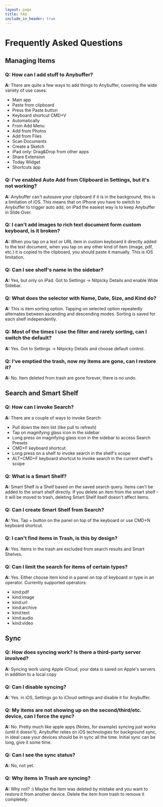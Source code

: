 ```yaml
---
layout: page
title: FAQ
include_in_header: true
---
```


# Frequently Asked Questions

## **Managing Items**

### Q: How can I add stuff to Anybuffer?
**A:** There are quite a few ways to add things to Anybuffer, covering the wide variety of use cases:

* Main app
 * Paste from clipboard
 * Press the Paste button
 * Keyboard shortcut CMD+V
 * Automatically
 * From Add Menu
 * Add from Photos
 * Add from Files
 * Scan Documents
 * Create a Sketch
 * iPad only: Drag&Drop from other apps
* Share Extension
* Today Widget
* Shortcuts app

### Q: I've enabled Auto Add from Clipboard in Settings, but it's not working?
**A:** Anybuffer can't autosave your clipboard if it is in the background, this is a limitation of iOS. This means that on iPhone you have to switch to Anybuffer to trigger auto add, on iPad the easiest way is to keep Anybuffer in Slide Over.

### Q: I can't add images to rich text document form custom keyboard, is it broken?
**A:** When you tap on a text or URL item in custom keyboard it directly added to the text document, when you tap on any other kind of item (image, pdf, etc.) it is copied to the clipboard, you should paste it manually. This is iOS limitation.

### Q: Can I see shelf's name in the sidebar?
**A:** Yes, but only on iPad. Got to Settings -> Nitpicky Details and enable Wide Sidebar.

### Q: What does the selector with Name, Date, Size, and Kind do?
**A:** This is item sorting option. Tapping on selected option repeatedly alternates between ascending and descending modes. Sorting is saved for each shelf independently.

### Q: Most of the times I use the filter and rarely sorting, can I switch the default?
**A:** Yes. Got to Settings -> Nitpicky Details and choose default control.


### Q: I've emptied the trash, now my items are gone, can I restore it?
**A:** No. Item deleted from trash are gone forever, there is no undo.

## **Search and Smart Shelf**

### Q: How can I invoke Search?
**A:** There are a couple of ways to invoke Search:

* Pull down the item list (like pull to refresh)
* Tap on magnifying glass icon in the sidebar
* Long press on magnifying glass icon in the sidebar to access Search Presets
* CMD+F keyboard shortcut
* Long press on a shelf to invoke search in the shelf's scope
* ALT+CMD+F keyboard shortcut to invoke search in the current shelf's scope

### Q: What is a Smart Shelf?
**A:** Smart Shelf is a Shelf based on the saved search query. Items can't be added to the smart shelf directly. If you delete an item from the smart shelf - it will be moved to trash, deleting Smart Shelf itself doesn't affect items.

### Q: Can I create Smart Shelf from Search?
**A:** Yes. Tap + button on the panel on top of the keyboard or use CMD+N keyboard shortcut.

### Q: I can't find items in Trash, is this by design?
**A:** Yes. Items in the trash are excluded from search results and Smart Shelves.

### Q: Can I limit the search for items of certain types?
**A:** Yes. Either choose item kind in a panel on top of keyboard or type in an operator. Currently supported operators:

* kind:pdf
* kind:image
* kind:url
* kind:archive
* kind:text
* kind:audio
* kind:video

## **Sync**

### Q: How does syncing work? Is there a third-party server involved?
**A:** Syncing work using Apple iCloud, your data is saved on Apple's servers in addition to a local copy

### Q: Can I disable syncing?
**A:** Yes. in iOS, Settings go to iCloud settings and disable it for Anybuffer.

### Q: My items are not showing up on the second/third/etc. device, can I force the sync?
**A:** No. Pretty much like apple apps (Notes, for example) syncing just works (until it doesn't). Anybuffer relies on iOS technologies for background sync, in ideal case your devices should be in sync all the time. Initial sync can be long, give it some time.

### Q: Can I see the sync status?
**A:** No, not yet.

### Q: Why items in Trash are syncing?
**A:** Why not? :) Maybe the item was deleted by mistake and you want to restore it from another device. Delete the item from trash to remove it completely.